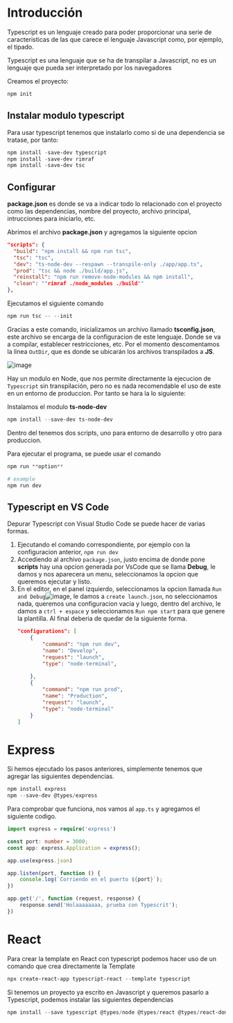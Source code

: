# Introducción
Typescript es un lenguaje creado para poder proporcionar una serie de caracteristicas de las que carece el lenguaje Javascript como, por ejemplo, el tipado.

Typescript es una lenguaje que se ha de transpilar a Javascript, no es un lenguaje que pueda ser interpretado por los navegadores

Creamos el proyecto:
```powershell
npm init
```

## Instalar modulo typescript
Para usar typescript tenemos que instalarlo como si de una dependencia se tratase, por tanto:

```powershell
npm install -save-dev typescript
npm install -save-dev rimraf
npm install -save-dev tsc
```

## Configurar
**package.json** es donde se va a indicar todo lo relacionado con el proyecto como las dependencias, nombre del proyecto, archivo principal, intrucciones para iniciarlo, etc.

Abrimos el archivo **package.json** y agregamos la siguiente opcion
```json
"scripts": {
  "build": "npm install && npm run tsc",
  "tsc": "tsc",
  "dev": "ts-node-dev --respawn --transpile-only ./app/app.ts",
  "prod": "tsc && node ./build/app.js",
  "reinstall": "npm run remove-node-modules && npm install",
  "clean": ""rimraf ./node_modules ./build""
},
```
Ejecutamos el siguiente comando
```powershell
npm run tsc -- --init
```

Gracias a este comando, inicializamos un archivo llamado **tsconfig.json**, este archivo se encarga de la configuracion de este lenguaje. Donde se va a compilar, establecer restricciones, etc. Por el momento descomentamos la linea `OutDir`, que es donde se ubicarán los archivos transpilados a **JS**.

![image](https://user-images.githubusercontent.com/28193994/148195995-55dc6d74-eb72-4b98-9942-289cb8522309.png)


Hay un modulo en Node, que nos permite directamente la ejecucion de `Typescript` sin transpilación, pero no es nada recomendable el uso de este en un entorno de produccion. Por tanto se hara la lo siguiente:

Instalamos el modulo **ts-node-dev**
```powershell
npm install --save-dev ts-node-dev
```

Dentro del tenemos dos scripts, uno para entorno de desarrollo y otro para produccion.

Para ejecutar el programa, se puede usar el comando
```powershell
npm run **option**

# example
npm run dev
```

## Typescript en VS Code
Depurar Typescript con Visual Studio Code se puede hacer de varias formas.

1. Ejecutando el comando correspondiente, por ejemplo con la configuracion anterior, `npm run dev`
1. Accediendo al archivo `package.json`, justo encima de donde pone **scripts** hay una opcion generada por VsCode que se llama **Debug**, le damos y nos aparecera un menu, seleccionamos la opcion que queremos ejecutar y listo.
1. En el editor, en el panel izquierdo, seleccionamos la opcion llamada `Run and Debug`![image](https://user-images.githubusercontent.com/28193994/148217474-15390367-2897-4452-ae7e-8906920921c1.png), le damos a `create launch.json`, no seleccionamos nada, queremos una configuracion vacia y luego, dentro del archivo, le damos a `ctrl + espace` y seleccionamos `Run npm start` para que genere la plantilla. Al final deberia de quedar de la siguiente forma.
    ```json
    "configurations": [
        {
            "command": "npm run dev",
            "name": "Develop",
            "request": "launch",
            "type": "node-terminal",
            
        },
        {
            "command": "npm run prod",
            "name": "Production",
            "request": "launch",
            "type": "node-terminal"
        }
    ]
    ```


# Express
Si hemos ejecutado los pasos anteriores, simplemente tenemos que agregar las siguientes dependencias.
```powershell
npm install express
npm --save-dev @types/express
```

Para comprobar que funciona, nos vamos al `app.ts` y agregamos el siguiente codigo.

```Typescript
import express = require('express')

const port: number = 3000;
const app: express.Application = express();

app.use(express.json)

app.listen(port, function () {
    console.log(`Corriendo en el puerto ${port}`);
})

app.get('/', function (request, response) {
    response.send('Holaaaaaaaa, prueba con Typescrit');
})
```

# React
Para crear la template en React con typescript podemos hacer uso de un comando que crea directamente la Template

```powershell
npx create-react-app typescript-react --template typescript
```

Si tenemos un proyecto ya escrito en Javascript y queremos pasarlo a Typescript, podemos instalar las siguientes dependencias

```powershell
npm install --save typescript @types/node @types/react @types/react-dom @types/jest
```
